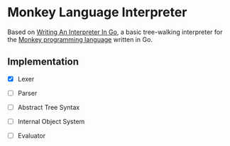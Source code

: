 # Monkey Language Interpreter

Based on [Writing An Interpreter In Go](https://interpreterbook.com), a basic tree-walking interpreter for the [Monkey programming language](https://interpreterbook.com/#the-monkey-programming-language) written in Go.


## Implementation

- [x] Lexer
- [ ] Parser
- [ ] Abstract Tree Syntax
- [ ] Internal Object System
- [ ] Evaluator
 